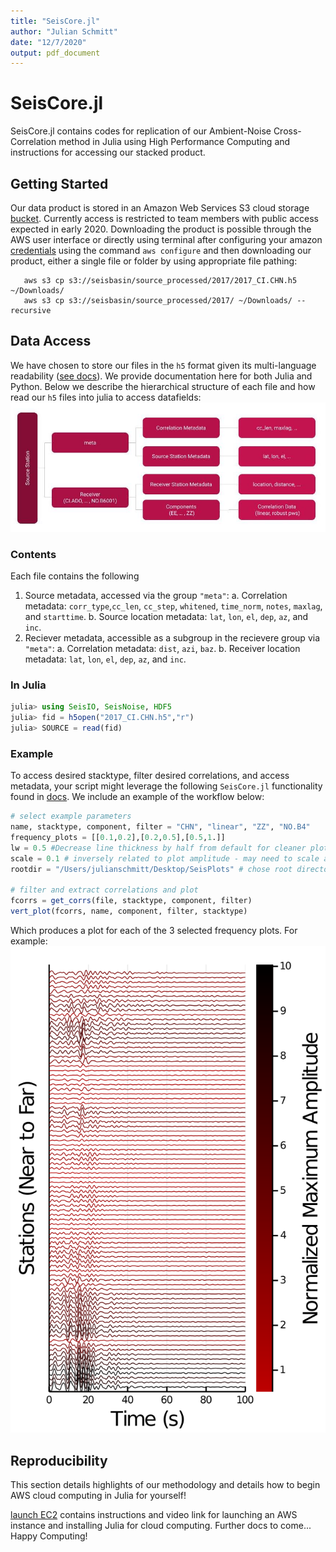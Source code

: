 ```yaml
---
title: "SeisCore.jl"
author: "Julian Schmitt"
date: "12/7/2020"
output: pdf_document
---
```



# SeisCore.jl

SeisCore.jl contains codes for replication of our Ambient-Noise Cross-Correlation method in Julia using High Performance Computing 
and instructions for accessing our stacked product.

## Getting Started
Our data product is stored in an Amazon Web Services S3 cloud storage [bucket](https://s3.console.aws.amazon.com/s3/buckets/seisbasin?region=us-west-2&tab=objects).
 Currently access is restricted to team members with public access expected in early 2020. Downloading the product is possible through the AWS 
 user interface or directly using terminal after configuring your amazon [credentials](https://docs.aws.amazon.com/cli/latest/userguide/install-cliv2.html) 
 using the command `aws configure` and then downloading our product, either a single file or folder by using appropriate file pathing:
 ```
    aws s3 cp s3://seisbasin/source_processed/2017/2017_CI.CHN.h5 ~/Downloads/
    aws s3 cp s3://seisbasin/source_processed/2017/ ~/Downloads/ --recursive
 ```

## Data Access 
We have chosen to store our files in the `h5` format given its multi-language readability ([see docs](https://juliaio.github.io/HDF5.jl/stable/)). We provide documentation here for both
Julia and Python. Below we describe the hierarchical structure of each file and how read our `h5` files into julia to access datafields:  
![Data Pathing Graphic](src/assets/datafields.jpg)  
### Contents
Each file contains the following
1. Source metadata, accessed via the group `"meta"`:
    a. Correlation metadata: `corr_type`,`cc_len`, `cc_step`, `whitened`, `time_norm`, `notes`, `maxlag`, and `starttime`.
    b. Source location metadata: `lat`, `lon`, `el`, `dep`, `az`, and `inc`.
2. Reciever metadata, accessible as a subgroup in the recievere group via `"meta"`:
    a. Correlation metadata: `dist`, `azi`, `baz`.
    b. Receiver location metadata: `lat`, `lon`, `el`, `dep`, `az`, and `inc`.
### In Julia
```julia
julia> using SeisIO, SeisNoise, HDF5
julia> fid = h5open("2017_CI.CHN.h5","r")
julia> SOURCE = read(fid)
``` 


### Example
To access desired stacktype, filter desired correlations, and access metadata, your script might leverage the following `SeisCore.jl` functionality found in [docs](https://github.com/Julians42/SeisCore.jl/tree/master/docs/dataaccess.jl). We include an example of the workflow below:
```julia
# select example parameters 
name, stacktype, component, filter = "CHN", "linear", "ZZ", "NO.B4"
frequency_plots = [[0.1,0.2],[0.2,0.5],[0.5,1.]]
lw = 0.5 #Decrease line thickness by half from default for cleaner plots
scale = 0.1 # inversely related to plot amplitude - may need to scale accordingly
rootdir = "/Users/julianschmitt/Desktop/SeisPlots" # chose root directory for plots

# filter and extract correlations and plot
fcorrs = get_corrs(file, stacktype, component, filter)
vert_plot(fcorrs, name, component, filter, stacktype) 
```
Which produces a plot for each of the 3 selected frequency plots. For example:  
![Example Plot Graphic](src/assets/vertplot.png)  


## Reproducibility
This section details highlights of our methodology and details how to begin AWS cloud computing in Julia for yourself!

[launch EC2](https://github.com/Julians42/SeisCore.jl/blob/master/docs/launch_EC2) contains instructions and video link for launching an AWS instance and installing Julia for cloud computing. Further docs to come... Happy Computing!

